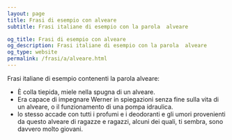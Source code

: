 ```yaml
---
layout: page
title: Frasi di esempio con alveare 
subtitle: Frasi italiane di esempio con la parola  alveare

og_title: Frasi di esempio con alveare 
og_description: Frasi italiane di esempio con la parola  alveare
og_type: website
permalink: /frasi/a/alveare.html
---
```


Frasi italiane di esempio contenenti la parola alveare:


- È colla tiepida, miele nella spugna di un alveare.
- Era capace di impegnare Werner in spiegazioni senza fine sulla vita di un alveare, o il funzionamento di una pompa idraulica.
- lo stesso accade con tutti i profumi e i deodoranti e gli umori provenienti da questo alveare di ragazze e ragazzi, alcuni dei quali, ti sembra, sono davvero molto giovani.
